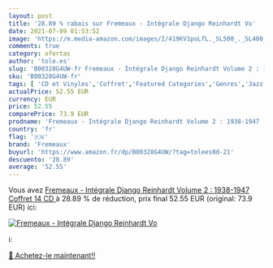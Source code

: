 ```yaml
---
layout: post
title: '28.89 % rabais sur Fremeaux - Intégrale Django Reinhardt Vo'
date: 2021-07-09 01:53:52
image: 'https://m.media-amazon.com/images/I/419KV1poLfL._SL500_._SL400_.jpg'
comments: true
category: ofertas
author: 'tole.es'
slug: 'B00328G4UW-fr Fremeaux - Intégrale Django Reinhardt Volume 2 : 1938-1947...'
sku: 'B00328G4UW-fr'
tags: [ 'CD et Vinyles','Coffret','Featured Categories','Genres','Jazz','fremeaux', ]
actualPrice: 52.55 EUR
currency: EUR
price: 52.55
comparePrice: 73.9 EUR
prodname: 'Fremeaux - Intégrale Django Reinhardt Volume 2 : 1938-1947  Coffret 14 CD '
country: 'fr'
flag: '🇫🇷'
brand: 'Fremeaux'
buyurl: 'https://www.amazon.fr/dp/B00328G4UW/?tag=tolees0d-21'
descuento: '28.89'
average: '52.55'
---
```


Vous avez [Fremeaux - Intégrale Django Reinhardt Volume 2 : 1938-1947  Coffret 14 CD ](https://www.amazon.fr/dp/B00328G4UW/?tag=tolees0d-21)  à  28.89 % de réduction, prix final  52.55 EUR (original: 73.9 EUR) ici:

[![Fremeaux - Intégrale Django Reinhardt Vo](https://m.media-amazon.com/images/I/419KV1poLfL._SL500_._SL400_.jpg)](https://www.amazon.fr/dp/B00328G4UW/?tag=tolees0d-21)

ℹ️:


[🛒 Achetez-le maintenant!!](https://www.amazon.fr/dp/B00328G4UW/?tag=tolees0d-21)
